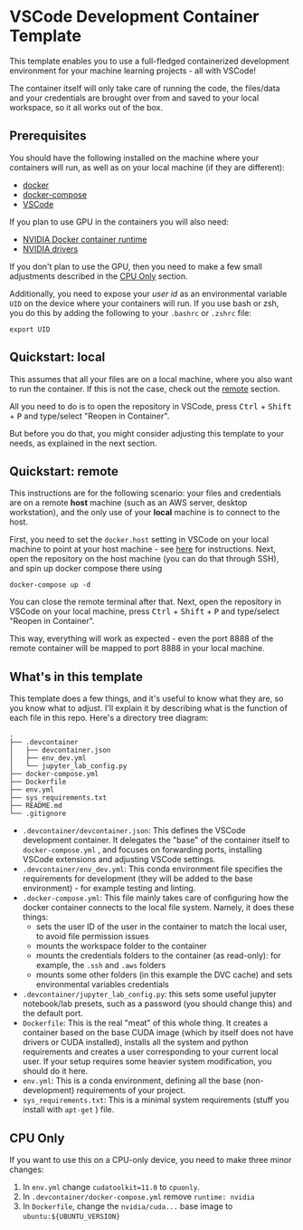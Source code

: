 # VSCode Development Container Template

This template enables you to use a full-fledged containerized development environment for your machine learning projects - all with VSCode!

The container itself will only take care of running the code, the files/data and your credentials are brought over from and saved to your local workspace, so it all works out of the box.

## Prerequisites

You should have the following installed on the machine where your containers will run, as well as on your local machine (if they are different):

- [docker](https://docs.docker.com/get-docker/)
- [docker-compose](https://docs.docker.com/compose/install/)
- [VSCode](https://code.visualstudio.com/docs/setup/setup-overview)

If you plan to use GPU in the containers you will also need:

- [NVIDIA Docker container runtime](https://github.com/NVIDIA/nvidia-docker)
- [NVIDIA drivers](https://github.com/NVIDIA/nvidia-docker/wiki/Frequently-Asked-Questions#how-do-i-install-the-nvidia-driver)

If you don't plan to use the GPU, then you need to make a few small adjustments described in the [CPU Only](#cpu-only) section.

Additionally, you need to expose your *user id* as an environmental variable `UID` on the device where your containers will run. If you use bash or zsh, you do this by adding the following to your `.bashrc` or `.zshrc` file:

```
export UID
```

## Quickstart: local

This assumes that all your files are on a local machine, where you also want to run the container. If this is not the case, check out the [remote](#quickstart-remote) section.

All you need to do is to open the repository in VSCode, press <kbd>Ctrl</kbd> + <kbd>Shift</kbd> + <kbd>P</kbd> and type/select "Reopen in Container".

But before you do that, you might consider adjusting this template to your needs, as explained in the next section.

## Quickstart: remote

This instructions are for the following scenario: your files and credentials are on a remote **host** machine (such as an AWS server, desktop workstation), and the only use of your **local** machine is to connect to the host.

First, you need to set the `docker.host` setting in VSCode on your local machine to point at your host machine - see [here](https://code.visualstudio.com/docs/remote/containers-advanced#_a-basic-remote-example) for instructions. Next, open the repository on the host machine (you can do that through SSH), and spin up docker compose there using

``` 
docker-compose up -d
```

You can close the remote terminal after that. Next, open the repository in VSCode on your local machine, press <kbd>Ctrl</kbd> + <kbd>Shift</kbd> + <kbd>P</kbd> and type/select "Reopen in Container".

This way, everything will work as expected - even the port 8888 of the remote container will be mapped to port 8888 in your local machine.

## What's in this template

This template does a few things, and it's useful to know what they are, so you know what to adjust. I'll explain it by describing what is the function of each file in this repo. Here's a directory tree diagram:

``` 
.
├── .devcontainer
│   ├── devcontainer.json
│   ├── env_dev.yml
│   └── jupyter_lab_config.py
├── docker-compose.yml
├── Dockerfile
├── env.yml
├── sys_requirements.txt
├── README.md
└── .gitignore
```

- `.devcontainer/devcontainer.json`: This defines the VSCode development container. It delegates the "base" of the container itself to `docker-compose.yml` , and focuses on forwarding ports, installing VSCode extensions and adjusting VSCode settings.
- `.devcontainer/env_dev.yml`: This conda environment file specifies the requirements for development (they will be added to the base environment) - for example testing and linting.
- `.docker-compose.yml`: This file mainly takes care of configuring how the docker container connects to the local file system. Namely, it does these things:
  - sets the user ID of the user in the container to match the local user, to avoid file permission issues
  - mounts the workspace folder to the container
  - mounts the credentials folders to the container (as read-only): for example, the `.ssh` and `.aws` folders
  - mounts some other folders (in this example the DVC cache) and sets environmental variables credentials
- `.devcontainer/jupyter_lab_config.py`: this sets some useful jupyter notebook/lab presets, such as a password (you should change this) and the default port.
- `Dockerfile`: This is the real "meat" of this whole thing. It creates a container based on the base CUDA image (which by itself does not have drivers or CUDA installed), installs all the system and python requirements and creates a user corresponding to your current local user. If your setup requires some heavier system modification, you should do it here.
- `env.yml`: This is a conda environment, defining all the base (non-development) requirements of your project.
- `sys_requirements.txt`: This is a minimal system requirements (stuff you install with `apt-get` ) file.

## CPU Only

If you want to use this on a CPU-only device, you need to make three minor changes:

1. In `env.yml` change `cudatoolkit=11.0` to `cpuonly`.
2. In `.devcontainer/docker-compose.yml` remove `runtime: nvidia`
3. In `Dockerfile`, change the `nvidia/cuda...` base image to `ubuntu:${UBUNTU_VERSION}`
